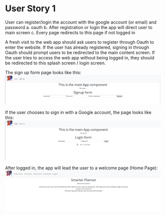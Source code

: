 # User Story 1
User can register/login the account with the google account (or email) and password
  a. oauth
  b. After registration or login the app will direct user to main screen
  c. Every page redirects to this page if not logged in

A fresh visit to the web app should ask users to register through Oauth to enter the website. If the user has already registered, signing in through Oauth should prompt users to be redirected to the main content screen. If the user tries to access the web app without being logged in, they should be redirected to this splash screen / login screen.

The sign up form page looks like this:
![Alt text](../screenshots/signup_page.png)

If the user chooses to sign in with a Google account, the page looks like this:
![Alt text](../screenshots/login_page.png)

After logged in, the app will lead the user to a welcome page (Home Page):
![Alt text](../screenshots/logged_in.png)
